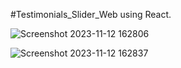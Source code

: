 #Testimonials_Slider_Web using React.

![Screenshot 2023-11-12 162806](https://github.com/Ankit-Adlakha/Testimonial_Slider_Project/assets/92292251/afcfc7ff-d989-4e63-bbb5-b868b13a8027)

![Screenshot 2023-11-12 162837](https://github.com/Ankit-Adlakha/Testimonial_Slider_Project/assets/92292251/1fce1acd-ed07-45ae-b2c5-0ad76bfabea4)

